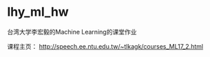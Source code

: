 # lhy_ml_hw
台湾大学李宏毅的Machine Learning的课堂作业

课程主页：
http://speech.ee.ntu.edu.tw/~tlkagk/courses_ML17_2.html

